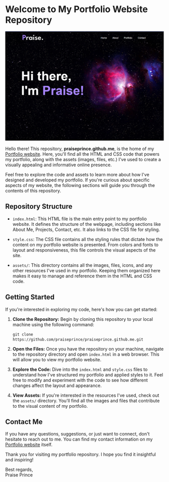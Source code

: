 # Welcome to My Portfolio Website Repository

![Portfolio Screenshot](https://github.com/praiseprince/praiseprince.github.io/blob/master/assets/Screenshot%20.png)

Hello there! This repository, **praiseprince.github.me**, is the home of my [Portfolio website](https://praiseprince.me/). Here, you'll find all the HTML and CSS code that powers my portfolio, along with the assets (images, files, etc.) I've used to create a visually appealing and informative online presence.

Feel free to explore the code and assets to learn more about how I've designed and developed my portfolio. If you're curious about specific aspects of my website, the following sections will guide you through the contents of this repository.

## Repository Structure

- `index.html`: This HTML file is the main entry point to my portfolio website. It defines the structure of the webpage, including sections like About Me, Projects, Contact, etc. It also links to the CSS file for styling.

- `style.css`: The CSS file contains all the styling rules that dictate how the content on my portfolio website is presented. From colors and fonts to layout and responsiveness, this file controls the visual aspects of the site.

- `assets/`: This directory contains all the images, files, icons, and any other resources I've used in my portfolio. Keeping them organized here makes it easy to manage and reference them in the HTML and CSS code.

## Getting Started

If you're interested in exploring my code, here's how you can get started:

1. **Clone the Repository:** Begin by cloning this repository to your local machine using the following command:
   ```
   git clone https://github.com/praiseprince/praiseprince.github.me.git
   ```
2. **Open the Files:** Once you have the repository on your machine, navigate to the repository directory and open `index.html` in a web browser. This will allow you to view my portfolio website.

3. **Explore the Code:** Dive into the `index.html` and `style.css` files to understand how I've structured my portfolio and applied styles to it. Feel free to modify and experiment with the code to see how different changes affect the layout and appearance.

4. **View Assets:** If you're interested in the resources I've used, check out the `assets/` directory. You'll find all the images and files that contribute to the visual content of my portfolio.

## Contact Me

If you have any questions, suggestions, or just want to connect, don't hesitate to reach out to me. You can find my contact information on my [Portfolio website](https://praiseprince.me/) itself.

Thank you for visiting my portfolio repository. I hope you find it insightful and inspiring!

Best regards,  
Praise Prince
